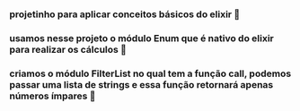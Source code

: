 ### projetinho para aplicar conceitos básicos do elixir 🚀

### usamos nesse projeto o módulo Enum que é nativo do elixir para realizar os cálculos 🚀

### criamos o módulo FilterList no qual tem a função call, podemos passar uma lista de strings e essa função retornará apenas números ímpares 🚀
